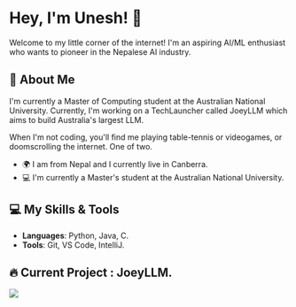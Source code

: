 # Hey, I'm Unesh! 👋

Welcome to my little corner of the internet! I'm an aspiring AI/ML enthusiast who wants to pioneer in the Nepalese AI industry.

## 🚀 About Me

I'm currently a Master of Computing student at the Australian National University. Currently, I'm working on a TechLauncher called JoeyLLM which aims to build Australia's largest LLM.

When I'm not coding, you'll find me playing table-tennis or videogames, or doomscrolling the internet. One of two.

- 🌍 I am from Nepal and I currently live in Canberra.
- 💻 I'm currently a Master's student at the Australian National University.
  

## 💻 My Skills & Tools

- **Languages**: Python, Java, C.
- **Tools**: Git, VS Code, IntelliJ.

## 🔥 Current Project : JoeyLLM.

![](https://tenor.com/view/horse-sus-looking-at-you-meme-gif-12781076407588216484)

